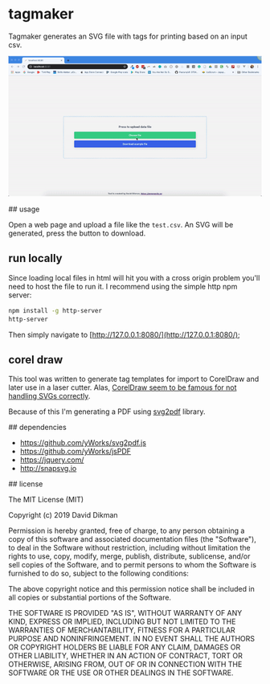 # tagmaker

Tagmaker generates an SVG file with tags for printing based on an input csv.

![intereface example](https://raw.githubusercontent.com/ddikman/tagmaker/master/example.gif)

## usage

Open a web page and upload a file like the `test.csv`. An SVG will be generated, press the button to download. 

## run locally

Since loading local files in html will hit you with a cross origin problem you'll need to host the file to run it. I recommend using the simple http npm server:

```bash
npm install -g http-server
http-server
```

Then simply navigate to [http://127.0.0.1:8080/](http://127.0.0.1:8080/);

## corel draw

This tool was written to generate tag templates for import to CorelDraw and later use in a laser cutter. Alas, [CorelDraw seem to be famous for not handling SVGs correctly](https://productgraph.io/blogs/news/opening-svg-files-in-coreldraw).

Because of this I'm generating a PDF using [svg2pdf](https://github.com/yWorks/svg2pdf.js/tree/master) library.

## dependencies

* https://github.com/yWorks/svg2pdf.js
* https://github.com/yWorks/jsPDF
* https://jquery.com/
* http://snapsvg.io

## license

The MIT License (MIT)

Copyright (c) 2019 David Dikman

Permission is hereby granted, free of charge, to any person obtaining a copy of this software and associated documentation files (the "Software"), to deal in the Software without restriction, including without limitation the rights to use, copy, modify, merge, publish, distribute, sublicense, and/or sell copies of the Software, and to permit persons to whom the Software is furnished to do so, subject to the following conditions:

The above copyright notice and this permission notice shall be included in all copies or substantial portions of the Software.

THE SOFTWARE IS PROVIDED "AS IS", WITHOUT WARRANTY OF ANY KIND, EXPRESS OR IMPLIED, INCLUDING BUT NOT LIMITED TO THE WARRANTIES OF MERCHANTABILITY, FITNESS FOR A PARTICULAR PURPOSE AND NONINFRINGEMENT. IN NO EVENT SHALL THE AUTHORS OR COPYRIGHT HOLDERS BE LIABLE FOR ANY CLAIM, DAMAGES OR OTHER LIABILITY, WHETHER IN AN ACTION OF CONTRACT, TORT OR OTHERWISE, ARISING FROM, OUT OF OR IN CONNECTION WITH THE SOFTWARE OR THE USE OR OTHER DEALINGS IN THE SOFTWARE.
